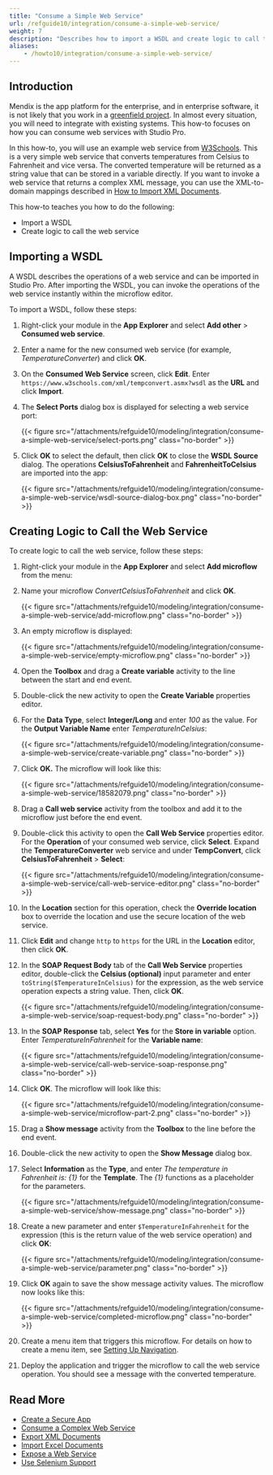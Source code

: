 ```yaml
---
title: "Consume a Simple Web Service"
url: /refguide10/integration/consume-a-simple-web-service/
weight: 7
description: "Describes how to import a WSDL and create logic to call the web service."
aliases:
    - /howto10/integration/consume-a-simple-web-service/
---
```


## Introduction

Mendix is the app platform for the enterprise, and in enterprise software, it is not likely that you work in a [greenfield project](https://en.wikipedia.org/wiki/Greenfield_project). In almost every situation, you will need to integrate with existing systems. This how-to focuses on how you can consume web services with Studio Pro.

In this how-to, you will use an example web service from [W3Schools](https://www.w3schools.com/). This is a very simple web service that converts temperatures from Celsius to Fahrenheit and vice versa. The converted temperature will be returned as a string value that can be stored in a variable directly. If you want to invoke a web service that returns a complex XML message, you can use the XML-to-domain mappings described in [How to Import XML Documents](/howto10/integration/importing-xml-documents/).

This how-to teaches you how to do the following:

* Import a WSDL
* Create logic to call the web service

## Importing a WSDL

A WSDL describes the operations of a web service and can be imported in Studio Pro. After importing the WSDL, you can invoke the operations of the web service instantly within the microflow editor.

To import a WSDL, follow these steps:

1. Right-click your module in the **App Explorer** and select **Add other** > **Consumed web service**.
2. Enter a name for the new consumed web service (for example, *TemperatureConverter*) and click **OK**.
3. On the **Consumed Web Service** screen, click **Edit**. Enter `https://www.w3schools.com/xml/tempconvert.asmx?wsdl` as the **URL** and click **Import**.
4. The **Select Ports** dialog box is displayed for selecting a web service port:

    {{< figure src="/attachments/refguide10/modeling/integration/consume-a-simple-web-service/select-ports.png" class="no-border" >}}

5. Click **OK** to select the default, then click **OK** to close the **WSDL Source** dialog. The operations **CelsiusToFahrenheit** and **FahrenheitToCelsius** are imported into the app:

    {{< figure src="/attachments/refguide10/modeling/integration/consume-a-simple-web-service/wsdl-source-dialog-box.png" class="no-border" >}}

## Creating Logic to Call the Web Service

To create logic to call the web service, follow these steps:

1. Right-click your module in the **App Explorer** and select **Add microflow** from the menu:
2. Name your microflow *ConvertCelsiusToFahrenheit* and click **OK**.

    {{< figure src="/attachments/refguide10/modeling/integration/consume-a-simple-web-service/add-microflow.png" class="no-border" >}}

3. An empty microflow is displayed:

    {{< figure src="/attachments/refguide10/modeling/integration/consume-a-simple-web-service/empty-microflow.png" class="no-border" >}}

4. Open the **Toolbox** and drag a **Create variable** activity to the line between the start and end event.
5. Double-click the new activity to open the **Create Variable** properties editor.
6. For the **Data Type**, select **Integer/Long** and enter *100* as the value. For the **Output Variable Name** enter *TemperatureInCelsius*:

    {{< figure src="/attachments/refguide10/modeling/integration/consume-a-simple-web-service/create-variable.png" class="no-border" >}}

7. Click **OK.** The microflow will look like this:

    {{< figure src="/attachments/refguide10/modeling/integration/consume-a-simple-web-service/18582079.png" class="no-border" >}}

8. Drag a **Call web service** activity from the toolbox and add it to the microflow just before the end event.
9. Double-click this activity to open the **Call Web Service** properties editor. For the **Operation** of your consumed web service, click **Select**. Expand the **TemperatureConverter** web service and under **TempConvert**, click **CelsiusToFahrenheit** > **Select**:

    {{< figure src="/attachments/refguide10/modeling/integration/consume-a-simple-web-service/call-web-service-editor.png" class="no-border" >}}

10. In the **Location** section for this operation, check the **Override location** box to override the location and use the secure location of the web service.
11. Click **Edit** and change `http` to `https` for the URL in the **Location** editor, then click **OK**.
12. In the **SOAP Request Body** tab of the **Call Web Service** properties editor, double-click the **Celsius (optional)** input parameter and enter `toString($TemperatureInCelsius)` for the expression, as the web service operation expects a string value. Then, click **OK**.

    {{< figure src="/attachments/refguide10/modeling/integration/consume-a-simple-web-service/soap-request-body.png" class="no-border" >}}

13. In the **SOAP Response** tab, select **Yes** for the **Store in variable** option. Enter *TemperatureInFahrenheit* for the **Variable name**:

    {{< figure src="/attachments/refguide10/modeling/integration/consume-a-simple-web-service/call-web-service-soap-response.png" class="no-border" >}}

14. Click **OK**. The microflow will look like this:

    {{< figure src="/attachments/refguide10/modeling/integration/consume-a-simple-web-service/microflow-part-2.png" class="no-border" >}}

15. Drag a **Show message** activity from the **Toolbox** to the line before the end event.
16. Double-click the new activity to open the **Show Message** dialog box.

17. Select **Information** as the **Type**, and enter *The temperature in Fahrenheit is: {1}* for the **Template**. The *{1}* functions as a placeholder for the parameters.

    {{< figure src="/attachments/refguide10/modeling/integration/consume-a-simple-web-service/show-message.png" class="no-border" >}}

18. Create a new parameter and enter `$TemperatureInFahrenheit` for the expression (this is the return value of the web service operation) and click **OK**:

    {{< figure src="/attachments/refguide10/modeling/integration/consume-a-simple-web-service/parameter.png" class="no-border" >}}

19. Click **OK** again to save the show message activity values. The microflow now looks like this:

    {{< figure src="/attachments/refguide10/modeling/integration/consume-a-simple-web-service/completed-microflow.png" class="no-border" >}}

20. Create a menu item that triggers this microflow. For details on how to create a menu item, see [Setting Up Navigation](/refguide10/setting-up-the-navigation-structure/).

21. Deploy the application and trigger the microflow to call the web service operation. You should see a message with the converted temperature.

## Read More

* [Create a Secure App](/howto10/security/create-a-secure-app/)
* [Consume a Complex Web Service](/howto10/integration/consume-a-complex-web-service/)
* [Export XML Documents](/howto10/integration/export-xml-documents/)
* [Import Excel Documents](/howto10/integration/importing-excel-documents/)
* [Expose a Web Service](/howto10/integration/expose-a-web-service/)
* [Use Selenium Support](/howto10/integration/selenium-support/)
